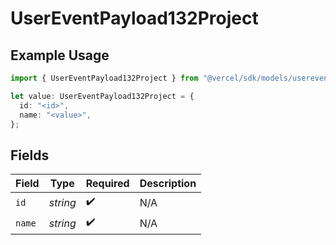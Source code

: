# UserEventPayload132Project

## Example Usage

```typescript
import { UserEventPayload132Project } from "@vercel/sdk/models/userevent.js";

let value: UserEventPayload132Project = {
  id: "<id>",
  name: "<value>",
};
```

## Fields

| Field              | Type               | Required           | Description        |
| ------------------ | ------------------ | ------------------ | ------------------ |
| `id`               | *string*           | :heavy_check_mark: | N/A                |
| `name`             | *string*           | :heavy_check_mark: | N/A                |